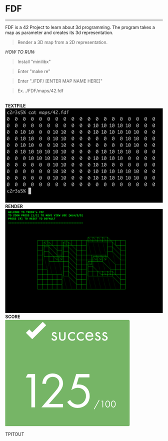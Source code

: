 #       **FDF**
----------------------
FDF is a 42 Project to learn about 3d programming. The program takes a map as parameter and creates its 3d representation.
> Render a 3D map from a 2D representation.

*HOW TO RUN:*
> Install "minilibx"

>Enter "make re"

>Enter "./FDF/ [ENTER MAP NAME HERE]"

>Ex. ./FDF/maps/42.fdf

<br> **TEXTFILE** <br>
![FDF](https://github.com/tpitout/FDF/blob/master/text_file.png )
<br> **RENDER** <br>
![FDF](https://github.com/tpitout/FDF/blob/master/FDF_42.png )
<br> **SCORE** <br>
![score](https://github.com/tpitout/FDF/blob/master/FDF_Score.png)

TPITOUT
